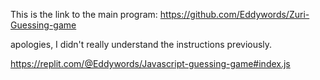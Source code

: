This is the link to the main program: https://github.com/Eddywords/Zuri-Guessing-game

apologies, I didn't really understand the instructions previously.

https://replit.com/@Eddywords/Javascript-guessing-game#index.js
